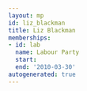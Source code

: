 ```yaml
---
layout: mp
id: liz_blackman
title: Liz Blackman
memberships:
- id: lab
  name: Labour Party
  start: 
  end: '2010-03-30'
autogenerated: true
---
```

